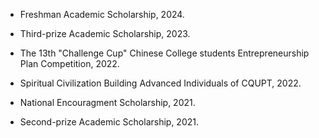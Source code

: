 - Freshman Academic Scholarship, 2024.

- Third-prize Academic Scholarship, 2023.

- The 13th "Challenge Cup" Chinese College students Entrepreneurship Plan Competition, 2022.

- Spiritual Civilization Building Advanced Individuals of CQUPT, 2022.

- National Encouragment Scholarship, 2021.

- Second-prize Academic Scholarship, 2021.